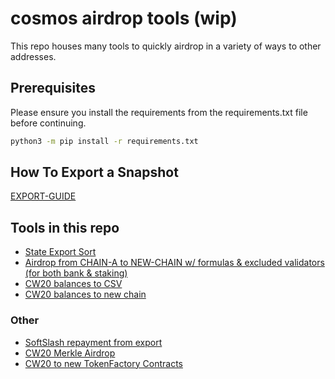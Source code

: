 # cosmos airdrop tools (wip)

This repo houses many tools to quickly airdrop in a variety of ways to other addresses.

## Prerequisites

Please ensure you install the requirements from the requirements.txt file before continuing.

```bash
python3 -m pip install -r requirements.txt
```

## How To Export a Snapshot

[EXPORT-GUIDE](./HOW-TO-EXPORT.md)

## Tools in this repo

- [State Export Sort](./export-sort/)
- [Airdrop from CHAIN-A to NEW-CHAIN w/ formulas & excluded validators (for both bank & staking)](./native-airdrop/)
- [CW20 balances to CSV](./cw20/to-other-cw20/)
- [CW20 balances to new chain](./cw20/to-native-denom/)

### Other

- [SoftSlash repayment from export](https://github.com/Reecepbcups/chandra-station-canto-repayment-script)
- [CW20 Merkle Airdrop](https://github.com/CosmWasm/cw-tokens/tree/main/contracts/cw20-merkle-airdrop)
- [CW20 to new TokenFactory Contracts](https://github.com/Reecepbcups/cw20-to-tokenfactory)
